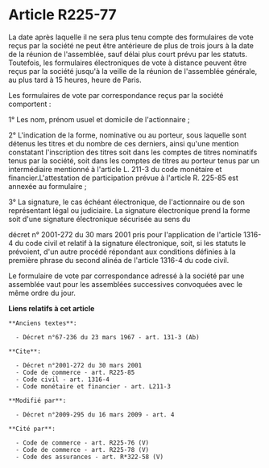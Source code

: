 # Article R225-77

La date après laquelle il ne sera plus tenu compte des formulaires de vote reçus par la société ne peut être antérieure de
plus de trois jours à la date de la réunion de l'assemblée, sauf délai plus court prévu par les statuts. Toutefois, les
formulaires électroniques de vote à distance peuvent être reçus par la société jusqu'à la veille de la réunion de l'assemblée
générale, au plus tard à 15 heures, heure de Paris. 

Les formulaires de vote par correspondance reçus par la société comportent : 

1° Les nom, prénom usuel et domicile de l'actionnaire ; 

2° L'indication de la forme, nominative ou au porteur, sous laquelle sont détenus les titres et du nombre de ces derniers,
ainsi qu'une mention constatant l'inscription des titres soit dans les comptes de titres nominatifs tenus par la société,
soit dans les comptes de titres au porteur tenus par un intermédiaire mentionné à l'article L. 211-3 du code monétaire et
financier.L'attestation de participation prévue à l'article R. 225-85 est annexée au formulaire ; 

3° La signature, le cas échéant électronique, de l'actionnaire ou de son représentant légal ou judiciaire. La signature
électronique prend la forme soit d'une signature électronique sécurisée au sens du 

décret n° 2001-272 du 30 mars 2001 
pris pour l'application de l'article 1316-4 du code civil et relatif à la signature électronique, soit, si les statuts le
prévoient, d'un autre procédé répondant aux conditions définies à la première phrase du second alinéa de l'article 1316-4 du
code civil. 

Le formulaire de vote par correspondance adressé à la société par une assemblée vaut pour les assemblées successives
convoquées avec le même ordre du jour.

**Liens relatifs à cet article**

	**Anciens textes**:

	  - Décret n°67-236 du 23 mars 1967 - art. 131-3 (Ab)

	**Cite**:

	  - Décret n°2001-272 du 30 mars 2001
	  - Code de commerce - art. R225-85
	  - Code civil - art. 1316-4
	  - Code monétaire et financier - art. L211-3

	**Modifié par**:

	  - Décret n°2009-295 du 16 mars 2009 - art. 4

	**Cité par**:

	  - Code de commerce - art. R225-76 (V)
	  - Code de commerce - art. R225-78 (V)
	  - Code des assurances - art. R*322-58 (V)
